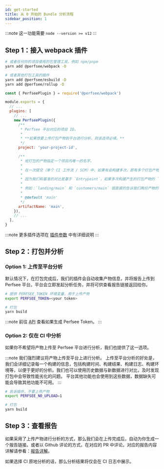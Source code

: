 ```yaml
---
id: get-started
title: 从 0 开始的 Bundle 分析流程
sidebar_position: 1
---
```


:::note
这一功能需要 `node --version >= v12`
:::

## Step 1：接入 webpack 插件

```bash
# 或者任何你的项目使用的包管理工具，例如 npm/pnpm
yarn add @perfsee/webpack -D

# 或者其他打包工具的插件
yarn add @perfsee/esbuild -D
yarn add @perfsee/rollup -D
```

```js title="webpack.config.js"
const { PerfseePlugin } = require('@perfsee/webpack')

module.exports = {
  // ...
  plugins: [
    // ...
    new PerfseePlugin({
      /**
       * Perfsee 平台对应的项目 ID。
       *
       * **如果想要上传打包产物到平台进行分析，则该选项必填。**
       */
      project: 'your-project-id',

      /**
       * 给打包的产物指定一个项目内唯一的名字。
       *
       * 在一次提交（单个 CI 工作流 / SCM）中，如果有会构建多次，即有多个打包产物时会很有用。
       *
       * 因为我们和基准的对比是基于 `Entrypoint`，如果多次构建产生的打包产物的 `Entrypoint` 名字相同，我们无法确定哪个是正确的用来被对比的基准。
       *
       * 例如：`landing/main` 和 `customers/main` 很直接的告诉我们两份产物的区别，后续我们也可以用相同名字的产物进行对比。
       *
       * @default 'main'
       */
      artifactName: 'main',
    }),
    // ...
  ],
}
```

:::note
更多插件选项在 [插件参数](./plugin-options) 中有详细说明
:::

## Step 2：打包并分析

### Option 1: 上传至平台分析

默认情况下，在打包完成后，我们的插件会自动收集产物信息，并将报告上传到 Perfsee 平台。平台会立即发起分析任务，并将可供查看报告链接返回给你。

```bash
# 提供 PERFSEE_TOKEN 环境变量，用于上传产物
export PERFSEE_TOKEN=<your token>

# 打包
yarn build
```

:::note
前往 [API](../api) 查看如果生成 Perfsee Token。
:::

### Option 2: 仅在 CI 中分析

如果你不希望将产物上传至 Perfsee 平台进行分析，我们也提供了这一选项。

:::note
我们强烈建议将产物上传至平台上进行分析。
上传至平台分析的好处是，我们会详细记录每一个构建的信息，包括构建时间、构建结果、构建日志、构建环境等，以便于更好的分析。我们也可以使用历史数据与新数据进行对比，及时发现打包中会导致性能劣化的问题。
平台其他功能也会使用到这些数据，数据缺失可能会导致其他功能不可用。
:::

```bash
# 告诉插件，不要上传产物
export PERFSEE_NO_UPLOAD=1

# 打包
yarn build
```

## Step 3：查看报告

如果采用了上传产物进行分析的方式，那么我们会在上传完成后，自动为你生成一个报告链接。或者以 Github 评论的方式，在对应的 PR 中评论。对应的报告内容详解请参看：[报告详解](./bundle-report)。

如果选择 CI 原地分析的话，那么分析结果将仅会在 CI 日志中展示。

